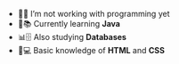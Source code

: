 

- 👩💼 I’m not working with programming yet  
- 🌱📚 Currently learning **Java**  
- 📊🗄️ Also studying **Databases**  
- 🎨💻 Basic knowledge of **HTML** and **CSS**
